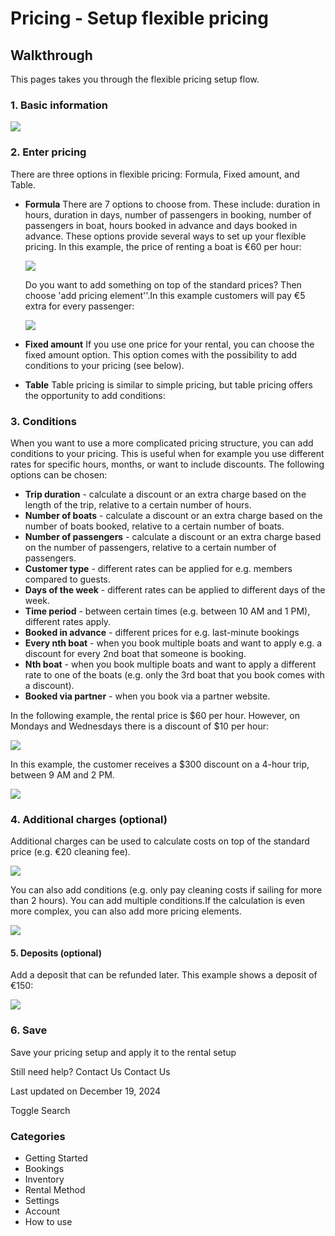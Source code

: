 # Pricing - Setup flexible pricing

## Walkthrough

This pages takes you through the flexible pricing setup flow.

### 1. Basic information

![](https://d33v4339jhl8k0.cloudfront.net/docs/assets/5ec3f479042863474d1b00dc/images/63bd5d2ae8beff1be5c66c3c/file-ksTVqwVhaR.png)

### 2. Enter pricing

There are three options in flexible pricing: Formula, Fixed amount, and Table.

- **Formula** There are 7 options to choose from. These include: duration in hours, duration in days, number of passengers in booking, number of passengers in boat, hours booked in advance and days booked in advance. These options provide several ways to set up your flexible pricing. In this example, the price of renting a boat is €60 per hour:

    ![](https://d33v4339jhl8k0.cloudfront.net/docs/assets/5ec3f479042863474d1b00dc/images/63bd625fe0d50f5555840618/file-H0ayvALihH.png)

    Do you want to add something on top of the standard prices? Then choose 'add pricing element''.In this example customers will pay €5 extra for every passenger:

    ![](https://d33v4339jhl8k0.cloudfront.net/docs/assets/5ec3f479042863474d1b00dc/images/63bd60bbe8beff1be5c66c41/file-xLnAXb3UKH.png)

- **Fixed amount** If you use one price for your rental, you can choose the fixed amount option. This option comes with the possibility to add conditions to your pricing (see below).
- **Table** Table pricing is similar to simple pricing, but table pricing offers the opportunity to add conditions:

### 3. Conditions

When you want to use a more complicated pricing structure, you can add conditions to your pricing. This is useful when for example you use different rates for specific hours, months, or want to include discounts. The following options can be chosen:

- **Trip duration** - calculate a discount or an extra charge based on the length of the trip, relative to a certain number of hours.
- **Number of boats** - calculate a discount or an extra charge based on the number of boats booked, relative to a certain number of boats.
- **Number of passengers** - calculate a discount or an extra charge based on the number of passengers, relative to a certain number of passengers.
- **Customer type** - different rates can be applied for e.g. members compared to guests.
- **Days of the week** - different rates can be applied to different days of the week.
- **Time period** - between certain times (e.g. between 10 AM and 1 PM), different rates apply.
- **Booked in advance** - different prices for e.g. last-minute bookings
- **Every nth boat** - when you book multiple boats and want to apply e.g. a discount for every 2nd boat that someone is booking.
- **Nth boat** - when you book multiple boats and want to apply a different rate to one of the boats (e.g. only the 3rd boat that you book comes with a discount).
- **Booked via partner** - when you book via a partner website.

In the following example, the rental price is $60 per hour. However, on Mondays and Wednesdays there is a discount of $10 per hour:

![](https://d33v4339jhl8k0.cloudfront.net/docs/assets/5ec3f479042863474d1b00dc/images/63bd7a66e8beff1be5c66c56/file-rh1c8x0oZE.png)

In this example, the customer receives a $300 discount on a 4-hour trip, between 9 AM and 2 PM.

![](https://d33v4339jhl8k0.cloudfront.net/docs/assets/5ec3f479042863474d1b00dc/images/63bd69f1d0b6de7e3be2aabd/file-5HB2IY7A82.png)

### 4. Additional charges (optional)

Additional charges can be used to calculate costs on top of the standard price (e.g. €20 cleaning fee).

![](https://d33v4339jhl8k0.cloudfront.net/docs/assets/5ec3f479042863474d1b00dc/images/62163acaefb7ce7c73442fd9/file-UCdBPWEPym.png)

You can also add conditions (e.g. only pay cleaning costs if sailing for more than 2 hours). You can add multiple conditions.If the calculation is even more complex, you can also add more pricing elements.

![](https://d33v4339jhl8k0.cloudfront.net/docs/assets/5ec3f479042863474d1b00dc/images/62163a981173d072c69faed5/file-XyNbFioGoM.png)

#### 5. Deposits (optional)

Add a deposit that can be refunded later. This example shows a deposit of €150:

![](https://d33v4339jhl8k0.cloudfront.net/docs/assets/5ec3f479042863474d1b00dc/images/62164393efb7ce7c7344301a/file-BCN98KZq4w.png)

### 6. Save

Save your pricing setup and apply it to the rental setup

Still need help?
Contact Us
Contact Us

Last updated on December 19, 2024

Toggle Search

### Categories

- Getting Started
- Bookings
- Inventory
- Rental Method
- Settings
- Account
- How to use
